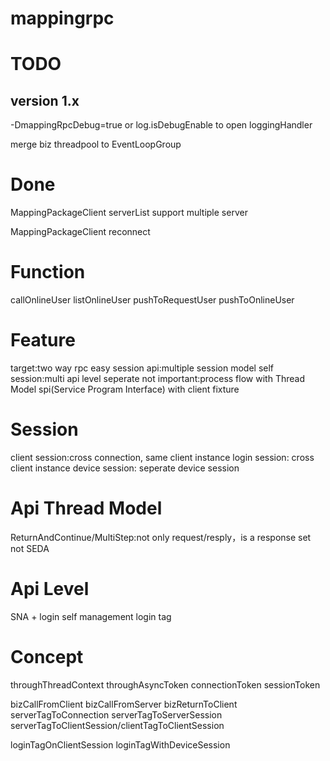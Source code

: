 mappingrpc
==========

TODO
===========
version 1.x
-----------------

-DmappingRpcDebug=true or log.isDebugEnable to open loggingHandler

merge biz threadpool to EventLoopGroup 

Done
===========
MappingPackageClient serverList support multiple server

MappingPackageClient reconnect

Function
===========
callOnlineUser
listOnlineUser
pushToRequestUser
pushToOnlineUser

Feature
===========
target:two way rpc
easy session api:multiple session model
self session:multi api level
seperate not important:process flow with Thread Model
spi(Service Program Interface) with client fixture

Session
===========
client session:cross connection, same client instance
login session: cross client instance
device session: seperate device session

Api Thread Model
===========
ReturnAndContinue/MultiStep:not only request/resply，is a response set
not SEDA

Api Level
===========
SNA + login self management
login tag

Concept
===========
throughThreadContext
throughAsyncToken
connectionToken
sessionToken

bizCallFromClient
bizCallFromServer
bizReturnToClient
serverTagToConnection
serverTagToServerSession
serverTagToClientSession/clientTagToClientSession

loginTagOnClientSession
loginTagWithDeviceSession



